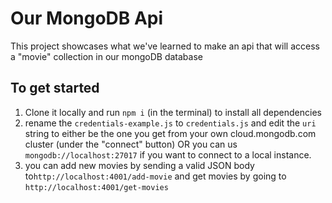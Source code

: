 # Our MongoDB Api

This project showcases what we've learned to make an api that will access a "movie" collection in our mongoDB database

## To get started

1) Clone it locally and run  ```npm i``` (in the terminal) to install all dependencies 
2) rename the ```credentials-example.js``` to ```credentials.js``` and edit the ```uri``` string to either be the one you get from your own cloud.mongodb.com cluster (under the "connect" button)  OR you can us ```mongodb://localhost:27017``` if you want to connect to a local instance.
3) you can add new movies by sending a valid JSON body to```http://localhost:4001/add-movie``` and get movies by going to ```http://localhost:4001/get-movies```
